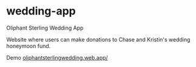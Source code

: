 # wedding-app
Oliphant Sterling Wedding App

Website where users can make donations to Chase and Kristin's wedding honeymoon fund.   

Demo [oliphantsterlingwedding.web.app/](oliphantsterlingwedding.web.app/)
